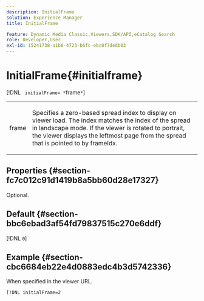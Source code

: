 ```yaml
---
description: InitialFrame
solution: Experience Manager
title: InitialFrame

feature: Dynamic Media Classic,Viewers,SDK/API,eCatalog Search
role: Developer,User
exl-id: 15241738-a1b6-4723-b6fc-ebc8f7dedb03
---
```

# InitialFrame{#initialframe}

 [!DNL ` initialFrame= *`frame`*`]

<table id="table_06B5F795889E402FB6BCEA4D882E1422"> 
 <tbody> 
  <tr> 
   <td colname="col1"> <p> <span class="codeph"><span class="varname"> frame</span></span> </p> </td> 
   <td colname="col2"> <p> Specifies a zero-based spread index to display on viewer load. The index matches the index of the spread in landscape mode. If the viewer is rotated to portrait, the viewer displays the leftmost page from the spread that is pointed to by <span class="codeph"> frameIdx</span>. </p> </td> 
  </tr> 
 </tbody> 
</table>

## Properties {#section-fc7c012c91d1419b8a5bb60d28e17327}

Optional.

## Default {#section-bbc6ebad3af54fd79837515c270e6ddf}

[!DNL `0`]

## Example {#section-cbc6684eb22e4d0883edc4b3d5742336}

When specified in the viewer URL. 

```
[!DNL initialFrame=2
```
